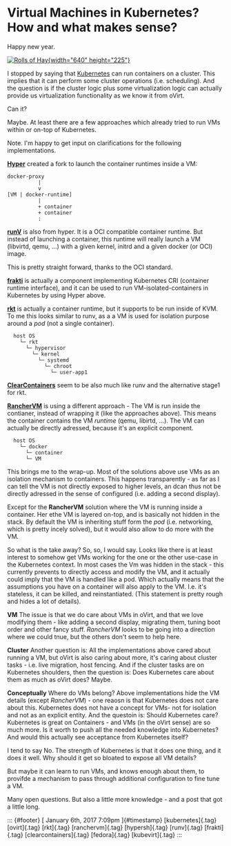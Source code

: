 Virtual Machines in Kubernetes? How and what makes sense?
=========================================================

Happy new year.

[![Rolls of
Hay](https://c3.staticflickr.com/1/110/363500050_64e0f1ff18_z.jpg){width="640"
height="225"}](https://www.flickr.com/photos/evergreenkamal/363500050/in/photolist-y82Uf-bFbdXD-akYSMg-a1noSu-6AxPpQ-j7yfd9-bucAUa-e5BBjX-6Ra2aP-aw5sGG-e5HfmE-6AtPLM-nVGBRt-arkwTw-ewo8KE-pbL9rF-p1pEMP-pXCcKc-ehTbw2-6M7qza-bCCaLv-p1qGmN-6r4cFE-ngV8r2-4MZEA9-bJjHHT-4yr6AY-3D9j5a-48rmTE-48nkag-am2HbQ-bpVKWL-48nk4X-48nk8a-5VMiXs-48rmQW-8mk8Kd-bpVL7o-bBmac5-48rmsf-am2FVw-48nkbT-9BkTHS-FJ8wQz-9Bi1Cv-9bCJA5-bCQEQZ-4vXJKK-5FGk2A-5VGXTB "Rolls of Hay")

I stopped by saying that [Kubernetes](https://kubernetes.io) can run
containers on a cluster. This implies that it can perform some cluster
operations (i.e. scheduling). And the question is if the cluster logic
plus some virtualization logic can actually provide us virtualization
functionality as we know it from oVirt.

Can it?

Maybe. At least there are a few approaches which already tried to run
VMs within or on-top of Kubernetes.

Note. I'm happy to get input on clarifications for the following
implementations.

[**Hyper**](http://hyper.sh/) created a fork to launch the container
runtimes inside a VM:

    docker-proxy
              |
              v
    [VM | docker-runtime]
              |
              + container
              + container
              :

[**runV**](https://github.com/hyperhq/runv/) is also from hyper. It is a
OCI compatible container runtime. But instead of launching a container,
this runtime will really launch a VM (libvirtd, qemu, ...) with a given
kernel, initrd and a given docker (or OCI) image.

This is pretty straight forward, thanks to the OCI standard.

[**frakti**](https://github.com/kubernetes/frakti) is actually a
component implementing Kubernetes CRI (container runtime interface), and
it can be used to run VM-isolated-containers in Kubernetes by using
Hyper above.

[**rkt**](https://github.com/coreos/rkt/blob/master/Documentation/running-kvm-stage1.md)
is actually a container runtime, but it supports to be run inside of
KVM. To me this looks similar to runv, as a a VM is used for isolation
purpose around a *pod* (not a single container).

      host OS
        └─ rkt
          └─ hypervisor
            └─ kernel
              └─ systemd
                └─ chroot
                  └─ user-app1

[**ClearContainers**](http://clearlinux.org/) seem to be also much like
runv and the alternative stage1 for rkt.

[**RancherVM**](https://github.com/rancher/vm) is using a different
approach - The VM is run inside the contianer, instead of wrapping it
(like the approaches above). This means the container contains the VM
*runtime* (qemu, libirtd, ...). The VM can actually be directly
adressed, because it's an explicit component.

      host OS
        └─ docker
          └─ container
          └─ VM

This brings me to the wrap-up. Most of the solutions above use VMs as an
isolation mechanism to containers. This happens transparently - as far
as I can tell the VM is not directly exposed to higher levels, an dcan
thus not be directly adressed in the sense of configured (i.e. adding a
second display).

Except for the **RancherVM** solution where the VM is running inside a
container. Her ethe VM is layered on-top, and is basically not hidden in
the stack. By default the VM is inheriting stuff form the *pod* (i.e.
networking, which is pretty incely solved), but it would also allow to
do more with the VM.

So what is the take away? So, so, I would say. Looks like there is at
least interest to somehow get VMs working for the one or the other
use-case in the Kubernetes context. In most cases the Vm was hidden in
the stack - this currently prevents to directly access and modify the
VM, and it actually could imply that the VM is handled like a pod. Which
actually means that the assumptions you have on a container will also
apply to the VM. I.e. it's stateless, it can be killed, and
reinstantiated. (This statement is pretty rough and hides a lot of
details).

**VM** The issue is that we do care about VMs in oVirt, and that we love
modifying them - like adding a second display, migrating them, tuning
boot order and other fancy stuff. *RancherVM* looks to be going into a
direction where we could tnue, but the others don't seem to help here.

**Cluster** Another question is: All the implementations above cared
about running a VM, but oVirt is also caring about more, it's caring
about cluster tasks - i.e. live migration, host fencing. And if the
cluster tasks are on Kubernetes shoulders, then the question is: Does
Kubernetes care about them as much as oVirt does? Maybe.

**Conceptually** Where do VMs belong? Above implementations hide the VM
details (except *RancherVM*) - one reaosn is that Kubernetes does not
care about this. Kubernetes does not have a concept for VMs- not for
isolation and not as an explicit entity. And the questoin is: Should
Kubernetes care? Kubernetes is great on Containers - and VMs (in the
oVirt sense) are so much more. Is it worth to push all the needed
knowledge into Kubernetes? And would this actually see acceptance from
Kubernetes itself?

I tend to say No. The strength of Kubernetes is that it does one thing,
and it does it well. Why should it get so bloated to expose all VM
details?

But maybe it can learn to run VMs, and knows enough about them, to
provifde a mechanism to pass through additional configuration to fine
tune a VM.

Many open questions. But also a little more knowledge - and a post that
got a little long.

::: {#footer}
[ January 6th, 2017 7:09pm ]{#timestamp} [kubernetes]{.tag}
[ovirt]{.tag} [rkt]{.tag} [ranchervm]{.tag} [hypersh]{.tag} [runv]{.tag}
[frakti]{.tag} [clearcontainers]{.tag} [fedora]{.tag} [kubevirt]{.tag}
:::
